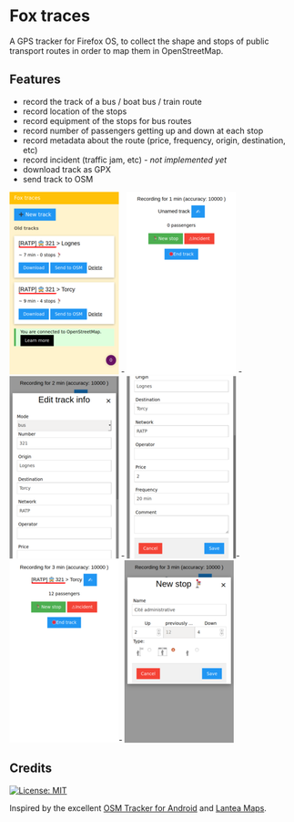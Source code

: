 # Fox traces

A GPS tracker for Firefox OS, to collect the shape and stops of public transport routes in order to map them in OpenStreetMap.

## Features

- record the track of a bus / boat bus / train route
- record location of the stops
- record equipment of the stops for bus routes
- record number of passengers getting up and down at each stop
- record metadata about the route (price, frequency, origin, destination, etc)
- record incident (traffic jam, etc) - *not implemented yet*
- download track as GPX
- send track to OSM

![screenshot](screenshots/list.png) - ![screenshot](screenshots/track-0.png) - ![screenshot](screenshots/track-1.png) - ![screenshot](screenshots/track-2.png)-  ![screenshot](screenshots/track-4.png)- ![screenshot](screenshots/track-5.png)

## Credits

[![License: MIT](https://img.shields.io/badge/license-MIT-blue.svg)](https://opensource.org/licenses/MIT)

Inspired by the excellent [OSM Tracker for Android](https://github.com/labexp/osmtracker-android) and [Lantea Maps](https://github.com/KaiRo-at/lantea).
